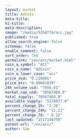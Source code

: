 ```yaml
---
layout: market
title: AdCoin
meta-title: 
h1-title: 
meta-description: 
image: "/media/9350776/acc.jpg"
published: true
allow_search_engine: false
sitemap: false
enable_comment: false
sort_order: 768
permalink: "/en/acc/market.html"
coin_a_symbol: "ACC"
coin_a_name: "AdCoin"
coin_a_lower_case: "acc"
price_usd: "0.216065"
price_btc: "0.00001839"
24h_volume_usd: "7856.61"
market_cap_usd: "70567460.0"
total_supply: "70567460.0"
available_supply: "5574977.0"
percent_change_1h: "2.28"
percent_change_24h: "11.21"
percent_change_7d: "-8.22"
last_updated: "1517140759"
parent-url: "/en/acc/"
author: Sam
---
```



